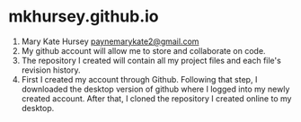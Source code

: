 # mkhursey.github.io

1. Mary Kate Hursey paynemarykate2@gmail.com
2. My github account will allow me to store and collaborate on code. 
3. The repository I created will contain all my project files and each file's revision history.
4. First I created my account through Github. Following that step, I downloaded the desktop version of github where I logged into my newly created account. After that, I cloned the repository I created online to my desktop. 